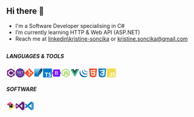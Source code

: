 ## Hi there 👋

- I'm a Software Developer specialising in C#
- I’m currently learning HTTP & Web API (ASP.NET)
- Reach me at [linkedin\kristine-soncika](https://www.linkedin.com/in/kristine-soncika/) or kristine.soncika@gmail.com

 
##
##### LANGUAGES & TOOLS

<img align="left" src="https://raw.githubusercontent.com/devicons/devicon/master/icons/csharp/csharp-plain.svg" alt="C-sharp Logo" width="24" height="24"/> <img align="left" src="https://raw.githubusercontent.com/devicons/devicon/master/icons/dotnetcore/dotnetcore-original.svg" alt=".Net Core Logo" width="24" height="24"/> <img align="left" src="https://raw.githubusercontent.com/devicons/devicon/master/icons/git/git-plain.svg" alt="Git Logo" width="24" height="24"/> <img align="left" src="https://raw.githubusercontent.com/devicons/devicon/master/icons/sqlite/sqlite-original.svg" alt="SQLite Logo" width="24" height="24"/> <img src="https://raw.githubusercontent.com/devicons/devicon/master/icons/javascript/javascript-plain.svg" alt="JS Logo" width="24" height="24"/> <img align="left" src="https://raw.githubusercontent.com/devicons/devicon/master/icons/typescript/typescript-plain.svg" alt="TypeScript Logo" width="24" height="24"/> <img align="left" src="https://raw.githubusercontent.com/devicons/devicon/master/icons/bootstrap/bootstrap-original.svg" alt="BootStrap Logo" width="24" height="24"/> <img align="left" src="https://raw.githubusercontent.com/devicons/devicon/master/icons/nodejs/nodejs-original.svg" alt="NodeJS Logo" width="24" height="24"/> <img align="left" src="https://raw.githubusercontent.com/devicons/devicon/master/icons/vuejs/vuejs-original.svg" alt="VueJS Logo" width="24" height="24"/> <img align="left" src="https://raw.githubusercontent.com/devicons/devicon/master/icons/jquery/jquery-original.svg" alt="JQuery Logo" width="24" height="24"/> <img align="left" src="https://raw.githubusercontent.com/devicons/devicon/master/icons/html5/html5-original.svg" alt="HTML Logo" width="24" height="24"/> <img align="left" src="https://raw.githubusercontent.com/devicons/devicon/master/icons/css3/css3-original.svg" alt="CSS Logo" width="24" height="24"/>  


##### SOFTWARE

<img align="left" src="https://raw.githubusercontent.com/devicons/devicon/master/icons/jetbrains/jetbrains-original.svg" alt="JetBrains Logo" width="24" height="24"/>   <img align="left" src="https://raw.githubusercontent.com/devicons/devicon/master/icons/visualstudio/visualstudio-plain.svg" alt="Visual Studio logo" width="24" height="24"/>   <img align="left" src="https://raw.githubusercontent.com/devicons/devicon/master/icons/vscode/vscode-original.svg" alt="VSCode Logo" width="24" height="24"/> <br/>
